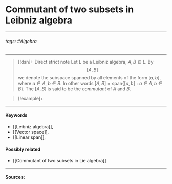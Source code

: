 # Commutant of two subsets in Leibniz algebra
***
###### tags: #Algebra 
***
>[!dsn]+ Direct strict note
>Let $L$ be a Leibniz algebra, $A,B\subseteq L$. By $$[A,B]$$ we denote the subspace spanned by all elements of the form $[a,b]$, where $a\in A$, $b\in B$. In other words $[A,B]=\text{span}\{[a,b]:a\in A,b\in B\}$. The $[A,B]$ is said to be the *commutant* of $A$ and $B$.

>[!example]+ 
>
***
#### Keywords
- [[Leibniz algebra]],
- [[Vector space]],
- [[Linear span]],
#### Possibly related
- [[Commutant of two subsets in Lie algebra]]
***
#### Sources: